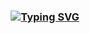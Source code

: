 <h3 align="center"><a href="https://git.io/typing-svg"><img src="https://readme-typing-svg.demolab.com?font=Fira+Code&pause=1000&color=F74A18&width=435&lines=Just+My+Assignment+Collections" alt="Typing SVG" /></a></h3>
